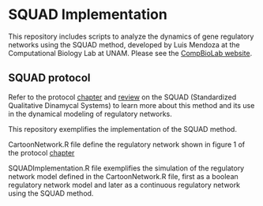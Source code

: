 # SQUAD Implementation
This repository includes scripts to analyze the dynamics of gene regulatory networks using the SQUAD method, 
developed by Luis Mendoza at the Computational Biology Lab at UNAM. Please see the [CompBioLab website](http://compbiolab.biomedicas.unam.mx/).

## SQUAD protocol
Refer to the protocol [chapter](https://doi.org/10.1007/978-1-4939-8618-7_9) and [review](https://www.frontiersin.org/articles/10.3389/fpls.2012.00072/full) on the SQUAD (Standardized Qualitative Dinamycal Systems) to learn more about this method and its use in the dynamical modeling of regulatory networks.


This repository exemplifies the implementation of the SQUAD method.

CartoonNetwork.R file define the regulatory network shown in figure 1 of the protocol [chapter](https://doi.org/10.1007/978-1-4939-8618-7_9)

SQUADImplementation.R file exemplifies the simulation of the regulatory network model defined in the CartoonNetwork.R file, first as a boolean regulatory network model and later as a continuous regulatory network using the SQUAD method. 


